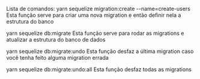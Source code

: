 Lista de comandos:
yarn sequelize migration:create --name=create-users
Esta função serve para criar uma nova migration e então definir nela a estrutura do banco

yarn sequelize db:migrate
Esta função serve para rodar as migrations e atualizar a estrutura do banco de dados

yarn sequelize db:migrate:undo
Esta função desfaz a última migration caso você tenha feito alguma migration errada

yarn sequelize db:migrate:undo:all
Esta função desfaz todas as migrations
